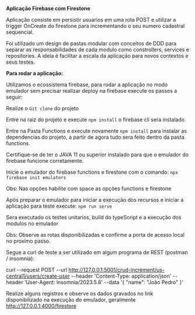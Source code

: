 **Aplicação Firebase com Firestone**

Aplicação consiste em persistir usuarios em uma rota POST e utilizar a trigger OnCreate do firestone para incrementando o seu numero cadastral sequencial.

Foi utilizado um design de pastas modular com conceitos de DDD para separar as responsabilidades de cada modulo como constrollers, services e repositories. A ideia é facilitar a escala da aplicação para novos contextos e seus testes.

**Para rodar a aplicação:**

Utilizamos o ecossistema firebase, para rodar a aplicação no modo emulador sem precisar realizar deploy na firebase execute os passos a seguir:

Realize o `Git clone` do projeto

Entre na raiz do projeto e execute `npm install` o firebase cli sera instalado.

Entre na Pasta Functions e execute novamente `npm install` para instalar as dependencias do projeto, a partir de agora tudo sera feito dentro da pasta functions.

Certifique-se de ter o JAVA 11 ou superior instalado para que o emulador do firebase funcione corretamente.

Inicie o emulador do firebase functions e firestone com o comando: `npx firebase init emulators`

Obs: Nas opções habilite com space as opções functions e firestone

Após preparar o emulador para iniciar a execução dos recursos e iniciar a aplicação para teste execute: `npm run serve`

Sera executado os testes unitarios, build do typeScript e a execução dos modulos no emulador

Obs: Observe as rotas disponibilizadas e confirme a porta de acesso local no proximo passo.

Segue a curl de teste a ser utilizado em algum programa de REST (postman / insomnia):

curl --request POST
--url http://127.0.0.1:5001/crud-increment/us-central1/users/create-user
--header 'Content-Type: application/json'
--header 'User-Agent: insomnia/2023.5.8'
--data '{ "name": "João Pedro" }'

Realize alguns registros e observe os dados gravados no link disponibilizado na execução do emulador, geralmente http://127.0.0.1:4000/firestore
